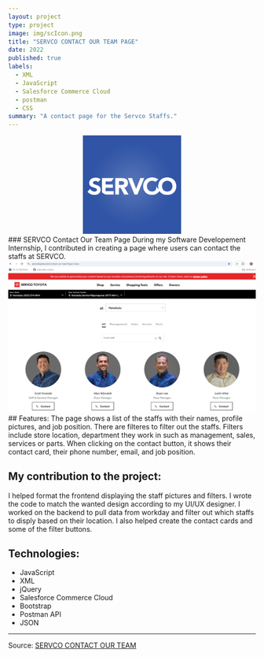 ```yaml
---
layout: project
type: project
image: img/scIcon.png
title: "SERVCO CONTACT OUR TEAM PAGE"
date: 2022
published: true
labels:
  - XML
  - JavaScript
  - Salesforce Commerce Cloud
  - postman
  - CSS
summary: "A contact page for the Servco Staffs."
---
```


<div style="text-align: center;">
  <img class="img-fluid" src="../img/scIcon.png" width = "200" height = "200" >
</div>
### SERVCO Contact Our Team Page
During my Software Developement Internship, I contributed in creating a page where users can contact the staffs at SERVCO. 
<div style="text-align: center;">
  <img class="img-fluid" src="../img/scDemo.png" >
</div>
## Features:
The page shows a list of the staffs with their names, profile pictures, and job position. There are filteres to filter out the staffs. Filters include store location, department they work in such as management, 
sales, services or parts. When clicking on the contact button, it shows their contact card, their phone number, email, and job position.


## My contribution to the project:
I helped format the frontend displaying the staff pictures and filters. I wrote the code to match the wanted 
design according to my UI/UX designer. I worked on the backend to pull data from workday and filter out which 
staffs to disply based on their location. I also helped create the contact cards and some of the filter buttons.

## Technologies:
- JavaScript
- XML
- jQuery
- Salesforce Commerce Cloud
- Bootstrap
- Postman API
- JSON

<hr>

Source: <a href="https://www.servcotoyota.com/contact-our-team?type=store"><i class="large github icon "></i>SERVCO CONTACT OUR TEAM</a>
